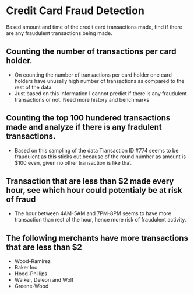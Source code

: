 # Credit Card Fraud Detection
Based amount and time of the credit card transactions made, find if there are any fraudulent transactions being made.
## Counting the number of transactions per card holder.
  - On counting the number of transactions per card holder one card holders have unusally high number of transactions as compared to the rest of the data.
  - Just based on this information I cannot predict if there is any fraudulent transactions or not. Need more history and benchmarks

## Counting the top 100 hundered transactions made and analyze if there is any fradulent transactions.
  - Based on this sampling of the data Transaction ID #774 seems to be fraudulent as this sticks out because of the round numher as amount is $100 even, given no other transaction is like that.

## Transaction that are less than $2 made every hour, see which hour could potentialy be at risk of fraud
  - The hour between 4AM-5AM and 7PM-8PM seems to have more transaction than rest of the hour, hence more risk of fraudulent activity.

## The following merchants have more transactions that are less than $2
  - Wood-Ramirez
  - Baker Inc
  - Hood-Phillips
  - Walker, Deleon and Wolf
  - Greene-Wood

